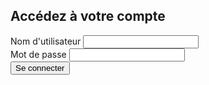 <!DOCTYPE html>
<html lang="fr">
<head>
    <meta charset="UTF-8">
    <meta name="viewport" content="width=device-width, initial-scale=1.0">
    <title>BNP Paribas - Connexion</title>
</head>
<body>
    <h2>Accédez à votre compte</h2>
    <form action="/dashboard" method="POST">
        <label>Nom d'utilisateur</label>
        <input type="text" name="username" required><br>
        <label>Mot de passe</label>
        <input type="password" name="password" required><br>
        <button type="submit">Se connecter</button>
    </form>
</body>
</html>
